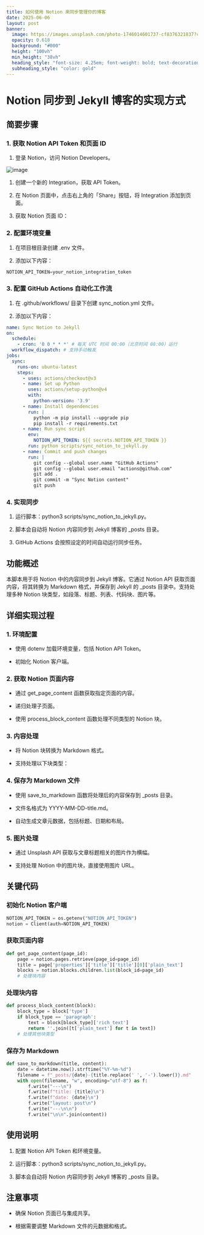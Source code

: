 ```yaml
---
title: 如何使用 Notion 来同步管理你的博客
date: 2025-06-06
layout: post
banner:
  image: https://images.unsplash.com/photo-1746014601737-cf8376321837?crop=entropy&cs=tinysrgb&fit=max&fm=jpg&ixid=M3w2OTIwMzJ8MHwxfHJhbmRvbXx8fHx8fHx8fDE3NDkyMDU0Njd8&ixlib=rb-4.1.0&q=80&w=1080
  opacity: 0.618
  background: "#000"
  height: "100vh"
  min_height: "38vh"
  heading_style: "font-size: 4.25em; font-weight: bold; text-decoration: underline"
  subheading_style: "color: gold"
---
```


# Notion 同步到 Jekyll 博客的实现方式

## 简要步骤

### 1. 获取 Notion API Token 和页面 ID

1. 登录 Notion，访问 Notion Developers。

![image](https://prod-files-secure.s3.us-west-2.amazonaws.com/a7a0cc5a-89b9-4cda-8686-1fba0ca52f40/d19c1afe-dea5-4312-9333-786b0ba83054/image.png?X-Amz-Algorithm=AWS4-HMAC-SHA256&X-Amz-Content-Sha256=UNSIGNED-PAYLOAD&X-Amz-Credential=ASIAZI2LB466WSSKQSKW%2F20250606%2Fus-west-2%2Fs3%2Faws4_request&X-Amz-Date=20250606T102427Z&X-Amz-Expires=3600&X-Amz-Security-Token=IQoJb3JpZ2luX2VjEH0aCXVzLXdlc3QtMiJGMEQCIB9JXYmgd1%2FnvcWXiXVPfSiZjxSQPOf2aVCfF%2FYFLhEyAiBCIXeZCwA6lts23J8%2F6otl2t5EC2q2N2lH8r8nf03omyr%2FAwhWEAAaDDYzNzQyMzE4MzgwNSIMmapgR0UkKUobBoDJKtwDw0R9P%2BObMcyQDMboZRJ%2BStFRzwODzSeVsAfGMeTwO5KcngTy%2B41kaB%2BX4F%2B0OklNaiyFglrZnPmU0csMcRVAcKBhUqfmUZUSFMj%2FROp%2ByLTh5Z9g656z4CbhW7j2T6gce94GmrUl5TLZErJj9v4qgyb4vLG8dfd2Hv1V8mmJnEyOiEkazJqj9f%2FHBPFlG28vRDB%2BwHkFNjNTT%2BZ2iEXICNLNz59DG1xcMC%2B52uZaaA4SHfqHa55Qj9mBfR0JH1UdVidaAMo63ixjpekAdEh%2Fd27NNWp4q84vt4DLHOrql90YHQwCtpiP8AismFrnB0%2BkgVIQZsbU%2B5hU812gqhVbXWr5VOb24L3mmsZvUbAaIEFD%2BvjyTaNK3ZWxlNyKkMuSiuGya99vsxpUTmOAwpwijriPvi%2B2du97ZdcSCoE6ccSGeKGXLo0N0ONo6oOIAlgnhdUONKCYOZD9le1aPkydje1cxYtezo3IMCQgifTrpdwMqthYT8tMfOBPVy3LyFbLSr4JT2Sq6%2BQvN7AH0ZhWYqwCapTeLBGnD2pE87juhyxuO2HvVDUa0rG9eULTYR2oUn2IVdnYGzdx0LnzJglsTlhkQ2pIBgmTwDB6J2aI2jEL4MTu82N7j4lHOlIwi%2BSJwgY6pgG0vEbSakEO8a3jgP9C%2BG51dEy%2BDYUZcF%2BqUfOG7Q1BYf1oaow0I1HnbXaV9YA5RULNivTBw0YolnmkhL0jfG33HUofil1LPSX3uCCRI1APN9V8B8K8npzzgME%2F%2FotNqmWdgXyOmnYf6Hr%2BjkAJLRIF3f9IS8CCqu6ywyr0vn2qutkK5M6amLSsmfIo%2F4GGdZfAvktqkbN81Xr%2FwOktRggdgwlepy0v&X-Amz-Signature=1ffcd9cc875c435ba3a33670ca58707b3248e55800bdf4d37a7ec049a4e6ab46&X-Amz-SignedHeaders=host&x-id=GetObject)

1. 创建一个新的 Integration，获取 API Token。

1. 在 Notion 页面中，点击右上角的「Share」按钮，将 Integration 添加到页面。

1. 获取 Notion 页面 ID：


### 2. 配置环境变量

1. 在项目根目录创建 .env 文件。

1. 添加以下内容：

```javascript
NOTION_API_TOKEN=your_notion_integration_token
```

### 3. 配置 GitHub Actions 自动化工作流

1. 在 .github/workflows/ 目录下创建 sync_notion.yml 文件。

1. 添加以下内容：

```yaml
name: Sync Notion to Jekyll
on:
  schedule:
    - cron: '0 0 * * *' # 每天 UTC 时间 00:00（北京时间 08:00）运行
  workflow_dispatch: # 支持手动触发
jobs:
  sync:
    runs-on: ubuntu-latest
    steps:
      - uses: actions/checkout@v3
      - name: Set up Python
        uses: actions/setup-python@v4
        with:
          python-version: '3.9'
      - name: Install dependencies
        run: |
          python -m pip install --upgrade pip
          pip install -r requirements.txt
      - name: Run sync script
        env:
          NOTION_API_TOKEN: ${{ secrets.NOTION_API_TOKEN }}
        run: python scripts/sync_notion_to_jekyll.py
      - name: Commit and push changes
        run: |
          git config --global user.name "GitHub Actions"
          git config --global user.email "actions@github.com"
          git add .
          git commit -m "Sync Notion content"
          git push
```

### 4. 实现同步

1. 运行脚本：python3 scripts/sync_notion_to_jekyll.py。

1. 脚本会自动将 Notion 内容同步到 Jekyll 博客的 _posts 目录。

1. GitHub Actions 会按照设定的时间自动运行同步任务。

## 功能概述

本脚本用于将 Notion 中的内容同步到 Jekyll 博客。它通过 Notion API 获取页面内容，将其转换为 Markdown 格式，并保存到 Jekyll 的 _posts 目录中。支持处理多种 Notion 块类型，如段落、标题、列表、代码块、图片等。

## 详细实现过程

### 1. 环境配置

- 使用 dotenv 加载环境变量，包括 Notion API Token。

- 初始化 Notion 客户端。

### 2. 获取 Notion 页面内容

- 通过 get_page_content 函数获取指定页面的内容。

- 递归处理子页面。

- 使用 process_block_content 函数处理不同类型的 Notion 块。

### 3. 内容处理

- 将 Notion 块转换为 Markdown 格式。

- 支持处理以下块类型：


### 4. 保存为 Markdown 文件

- 使用 save_to_markdown 函数将处理后的内容保存到 _posts 目录。

- 文件名格式为 YYYY-MM-DD-title.md。

- 自动生成文章元数据，包括标题、日期和布局。

### 5. 图片处理

- 通过 Unsplash API 获取与文章标题相关的图片作为横幅。

- 支持处理 Notion 中的图片块，直接使用图片 URL。

## 关键代码

### 初始化 Notion 客户端

```python
NOTION_API_TOKEN = os.getenv("NOTION_API_TOKEN")
notion = Client(auth=NOTION_API_TOKEN)
```

### 获取页面内容

```python
def get_page_content(page_id):
    page = notion.pages.retrieve(page_id=page_id)
    title = page['properties']['title']['title'][0]['plain_text']
    blocks = notion.blocks.children.list(block_id=page_id)
    # 处理块内容
```

### 处理块内容

```python
def process_block_content(block):
    block_type = block['type']
    if block_type == 'paragraph':
        text = block[block_type]['rich_text']
        return ''.join([t['plain_text'] for t in text])
    # 处理其他块类型
```

### 保存为 Markdown

```python
def save_to_markdown(title, content):
    date = datetime.now().strftime("%Y-%m-%d")
    filename = f"_posts/{date}-{title.replace(' ', '-').lower()}.md"
    with open(filename, "w", encoding="utf-8") as f:
        f.write("---\n")
        f.write(f"title: {title}\n")
        f.write(f"date: {date}\n")
        f.write("layout: post\n")
        f.write("---\n\n")
        f.write("\n\n".join(content))
```

## 使用说明

1. 配置 Notion API Token 和环境变量。

1. 运行脚本：python3 scripts/sync_notion_to_jekyll.py。

1. 脚本会自动将 Notion 内容同步到 Jekyll 博客的 _posts 目录。

## 注意事项

- 确保 Notion 页面已与集成共享。

- 根据需要调整 Markdown 文件的元数据和格式。